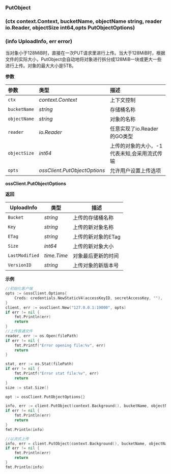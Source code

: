 ### PutObject

### (ctx context.Context, bucketName, objectName string, reader io.Reader, objectSize int64,opts PutObjectOptions) 
### (info UploadInfo, err error)

当对象小于128MiB时，直接在一次PUT请求里进行上传。当大于128MiB时，根据文件的实际大小，PutObject会自动地将对象进行拆分成128MiB一块或更大一些进行上传。对象的最大大小是5TB。

__参数__


| 参数         | 类型                         | 描述                                        |
| :----------- | :--------------------------- | :------------------------------------------ |
| `ctx`        | _context.Context_            | 上下文控制                                  |
| `bucketName` | _string_                     | 存储桶名称                                  |
| `objectName` | _string_                     | 对象的名称                                  |
| `reader`     | _io.Reader_                  | 任意实现了io.Reader的GO类型                 |
| `objectSize` | _int64_                      | 上传的对象的大小，-1代表未知,会采用流式传输 |
| `opts`       | _ossClient.PutObjectOptions_ | 允许用户设置上传选项                        |

__ossClient.PutObjectOptions__

**返回**

| UploadInfo     | 类型        | 描述               |
| -------------- | ----------- | ------------------ |
| `Bucket`       | _string_    | 上传的存储桶名称   |
| `Key`          | _string_    | 上传的新对象名称   |
| `ETag`         | _string_    | 上传的新对象的ETag |
| `Size`         | _int64_     | 上传的新对象大小   |
| `LastModified` | _time.Time_ | 对象最后更新的时间 |
| `VersionID`    | _string_    | 上传对象的新版本号 |


__示例__


```go
//初始化客户端
opts := &ossClient.Options{
    Creds: credentials.NewStaticV4(accessKeyID, secretAccessKey, ""),
}
client, err := ossClient.New("127.0.0.1:19000", opts)
if err != nil {
    fmt.Println(err)
    return
}
//上传普通文件
reader, err := os.Open(filePath)
if err != nil {
    fmt.Printf("Error opening file:%v", err)
    return
}

stat, err := os.Stat(filePath)
if err != nil {
    fmt.Printf("Error stat file:%v", err)
    return
}
size := stat.Size()

opt := ossClient.PutObjectOptions{}

info, err := client.PutObject(context.Background(), bucketName, objectName, reader, size, opt)
if err != nil {
    fmt.Println(err)
    return
}
fmt.Println(info)

//以流式上传
info, err = client.PutObject(context.Background(), bucketName, objectName, reader, -1, opt)
if err != nil {
    fmt.Println(err)
    return
}
fmt.Println(info)


```
